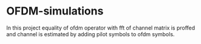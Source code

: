 # OFDM-simulations
In this project equality of ofdm operator with fft of channel matrix is proffed and channel is estimated by adding pilot symbols to ofdm symbols.
